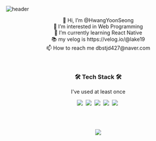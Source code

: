 ![header](https://capsule-render.vercel.app/api?type=waving&color=gradient&customColorList=30&height=300&section=header&text=Hello%20World!&fontSize=80&desc=Welcom%20to%20my%20github&descAlignY=90)


<p align="center">
👋 Hi, I’m @HwangYoonSeong<br/>
👀 I’m interested in Web Programming<br/>
🌱 I’m currently learning React Native<br/>
📚 my velog is https://velog.io/@lake19<br/>
📫 How to reach me dbstjd427@naver.com
</p>

<br/>

<h3 align="center">🛠 Tech Stack 🛠 </h3>
<p align="center"> I've used at least once </p>

<p align="center">
  <img src="https://img.shields.io/badge/JS-F7DF1E?style=flat-square&logo=JSS&logoColor=black"/>&nbsp;
  <img src="https://img.shields.io/badge/CSS-1572B6?style=flat-square&logo=CSS3&logoColor=white"/>&nbsp;
  <img src="https://img.shields.io/badge/React-61DAFB?style=flat-square&logo=React&logoColor=black"/>&nbsp;
  <img src="https://img.shields.io/badge/Next-black?style=flat-square&logo=Next.js&logoColor=white"/>&nbsp;
<img src="https://img.shields.io/badge/Vue-4FC08D?style=flat-square&logo=Vue.js&logoColor=white"/>&nbsp;
</p>


<br/>
<br/>

<p align="center">
<a href="https://github.com/HwangYoonSeong/github-readme-stats" >
  <img  src="https://github-readme-stats.vercel.app/api?username=HwangYoonSeong&theme=algolia&show_icons=true" />
</a>
</p>


<!---
HwangYoonSeong/HwangYoonSeong is a ✨ special ✨ repository because its `README.md` (this file) appears on your GitHub profile.
You can click the Preview link to take a look at your changes.
--->
